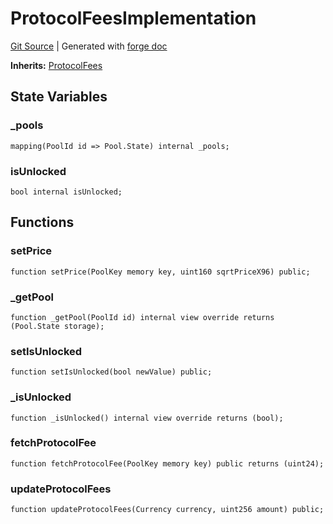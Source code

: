# ProtocolFeesImplementation
[Git Source](https://github.com/Uniswap/docs/blob/1141642f8ba4665a50660886a8a8401526677045/src/test/ProtocolFeesImplementation.sol)
| Generated with [forge doc](https://book.getfoundry.sh/reference/forge/forge-doc)

**Inherits:**
[ProtocolFees](contracts/v4/reference/core/ProtocolFees.md)


## State Variables
### _pools

```solidity
mapping(PoolId id => Pool.State) internal _pools;
```


### isUnlocked

```solidity
bool internal isUnlocked;
```


## Functions
### setPrice


```solidity
function setPrice(PoolKey memory key, uint160 sqrtPriceX96) public;
```

### _getPool


```solidity
function _getPool(PoolId id) internal view override returns (Pool.State storage);
```

### setIsUnlocked


```solidity
function setIsUnlocked(bool newValue) public;
```

### _isUnlocked


```solidity
function _isUnlocked() internal view override returns (bool);
```

### fetchProtocolFee


```solidity
function fetchProtocolFee(PoolKey memory key) public returns (uint24);
```

### updateProtocolFees


```solidity
function updateProtocolFees(Currency currency, uint256 amount) public;
```

